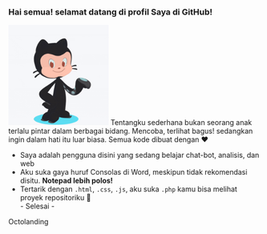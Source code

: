 ### Hai semua! selamat datang di profil Saya di GitHub!
<!-- ini adalah Repositori spesial **aflacake/aflacake**--> 

<article>
<p><img src="https://raw.githubusercontent.com/aflacake/aflacake/main/video-landing.gif" alt="video-landing" width="200" height="200">
  Tentangku sederhana bukan seorang anak terlalu pintar dalam berbagai bidang. Mencoba, terlihat bagus! sedangkan ingin dalam hati itu luar biasa. Semua kode dibuat dengan ❤
<ul>
  <li>Saya adalah pengguna disini yang sedang belajar chat-bot, analisis, dan web</li>
  <li>Aku suka gaya huruf Consolas di Word, meskipun tidak rekomendasi disitu. <b>Notepad lebih polos!</b></li>
  <li>Tertarik dengan <code>.html</code>, <code>.css</code>, <code>.js</code>, aku suka <code>.php</code> kamu bisa melihat proyek repositoriku 🌱</li>
- Selesai -
</ul>
Octolanding</p>
</article>
